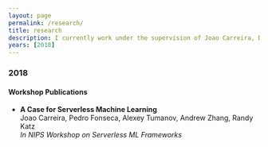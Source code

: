 ```yaml
---
layout: page
permalink: /research/
title: research
description: I currently work under the supervision of Joao Carreira, Dr. Pedro Fonseca, Dr. Alexey Tumanov, and Prof. Randy Katz, where I am affiliated with Real-Time Intelligent Secure Explainable Systems (RISELab). I am currently interested in various topics in serverless systems, (deep) machine learning, and image manipulation. 
years: [2018]
---
```


<h3 class="year">2018</h3>
<h4 class="col-md-12">Workshop Publications</h4>
<ul> 
  <li id="notes"><b id="paper-title">A Case for Serverless Machine Learning</b><br>
     Joao Carreira, Pedro Fonseca, Alexey Tumanov, Andrew Zhang, Randy Katz<br>
     <i>In NIPS Workshop on Serverless ML Frameworks</i><br>
     <!-- <a href=assets/efficient_cirl.pdf target="_blank">PDF</a> -->
   </li>
</ul>

